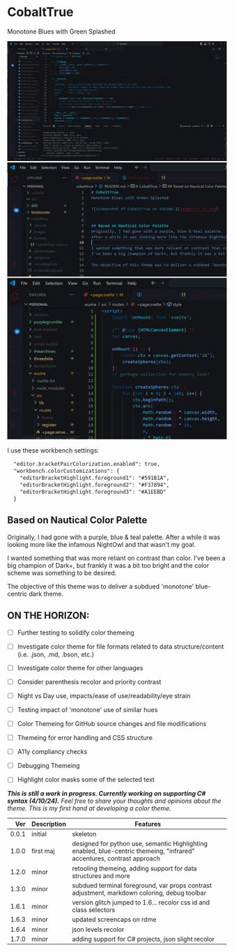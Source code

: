 # CobaltTrue
Monotone Blues with Green Splashed

![Screenshot of CobaltTrue on VSCode.](images/ct-ss2.png)
![Second Screenshot](images/rdme.png)
![Last Screencap](images/svltkit.png)

I use these workbench settings:
```
  "editor.bracketPairColorization.enabled": true,
  "workbench.colorCustomizations": {
    "editorBracketHighlight.foreground1": "#591B1A",
    "editorBracketHighlight.foreground2": "#F37894",
    "editorBracketHighlight.foreground3": "#A1EEBD"
  }
```


## Based on Nautical Color Palette
Originally, I had gone with a purple, blue & teal palette.
After a while it was looking more like the infamous NightOwl and that wasn't my goal.

I wanted something that was more reliant on contrast than color.
I've been a big champion of Dark+, but frankly it was a bit too bright and the color scheme was something to be desired.

The objective of this theme was to deliver a subdued 'monotone' blue-centric dark theme.



## ON THE HORIZON:
- [ ] Further testing to solidify color themeing
- [ ] Investigate color theme for file formats related to data structure/content (i.e. .json, .md, .bson, etc.)
- [ ] Investigate color theme for other languages
- [ ] Consider parenthesis recolor and priority contrast
- [ ] Night vs Day use, impacts/ease of use/readability/eye strain
- [ ] Testing impact of 'monotone' use of similar hues
- [ ] Color Themeing for GitHub source changes and file modifications
- [ ] Themeing for error handling and CSS structure
- [ ] A11y compliancy checks
- [ ] Debugging Themeing
- [ ] Highlight color masks some of the selected text


***This is still a work in progress. Currently working on supporting C# syntax (4/10/24).***
*Feel free to share your thoughts and opinions about the theme. This is my first hand at developing a color theme.*

| Ver | Description | Features |
|----:|-------------|----------|
|0.0.1|initial      |skeleton  |
|1.0.0|first maj    |designed for python use, semantic Highlighting enabled, blue-centric themeing, "infrared" accentures, contrast approach|
|1.2.0|minor        |retooling themeing, adding support for data structures and more |
|1.3.0|minor        |subdued terminal foreground, var props contrast adjustment, markdown coloring, debug toolbar |
|1.6.1|minor        |version glitch jumped to 1.6... recolor css id and class selectors |
|1.6.3|minor        |updated screencaps on rdme|
|1.6.4|minor        |json levels recolor|
|1.7.0|minor        |adding support for C# projects, json slight recolor|
